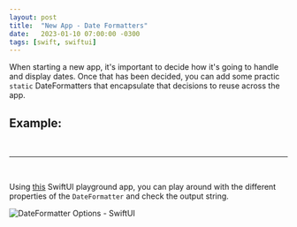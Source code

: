 ```yaml
---
layout: post
title:  "New App - Date Formatters"
date:   2023-01-10 07:00:00 -0300
tags: [swift, swiftui]
---
```


When starting a new app, it's important to decide how it's going to handle and display dates. Once that has been decided, you can add some practic `static` DateFormatters that encapsulate that decisions to reuse across the app.

## Example:

<script src="https://gist.github.com/mdb1/0ea1b3b7e2ddf7c669b84302194b4824.js"></script>

<br>

---

<br>

Using [this](https://github.com/mdb1/DateFormatterOptions) SwiftUI playground app, you can play around with the different properties of the `DateFormatter` and check the output string.

![DateFormatter Options - SwiftUI](https://github.com/mdb1/DateFormatterOptions/raw/main/resources/date_formatter.gif)

